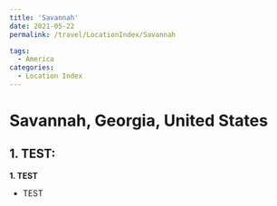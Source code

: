 ```yaml
---
title: 'Savannah'
date: 2021-05-22
permalink: /travel/LocationIndex/Savannah

tags:
  - America
categories:
  - Location Index
---
```



Savannah, Georgia, United States
======

## 1. TEST:
**1. TEST**
- TEST